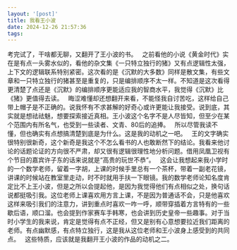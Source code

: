 ```yaml
---
layout: '[post]'
title: 我看王小波
date: 2024-12-26 21:57:36
tags: 
---
```

考完试了，干啥都无聊，又翻开了王小波的书。
&nbsp;
之前看他的小说《黄金时代》实在是有点一头雾水似的，看他的杂文集《一只特立独行的猪》又有点逻辑性太强，上下文的逻辑联系特别紧密。这次看的是《沉默的大多数》同样是散文集，有些文章和一只特立独行的猪甚至是重复的，只是编排顺序不太一样。不知道是这次看得更清楚了点还是《沉默》的编排顺序更能适应我的智商水平，我觉得《沉默》比《猪》更值得去读。
&nbsp;
晦涩难懂却还想翻开来看，不能怪我自讨苦吃，这样给自己带上帽子是不正确的。说我怀有不求甚解的好奇心或许更能让我接受。说到底，其实就是想祛祛魅，想要探索接近真相。王小波这个名字不是人尽皆知，但至少在某个范围内有所名气，也受到一些读者、文青、80后的追捧。
&nbsp;
所以尽管我读不懂，但也确实有点想搞清楚到底是为什么。这是我的动机之一吧。
&nbsp;
王的文字确实很特别很新奇，这个新奇是我这个不怎么看书的人也敢断然下的结论。我看来他讨论的话题论证的方向很不严肃，却又很有逻辑很理性地分析问题。借用凤凰卫视有个节目的嘉宾许子东的话来说就是“高贵的玩世不恭”。
&nbsp;
这会让我想起来我小学时的一个数学老师，留着一字胡，上课的时候手里总有一个茶杯，带着一副老花镜，讲课的时候站在教室里走动，时不时就用手扶一下眼镜。我的数学老师论知名度肯定比不上王小波，但是之所以会提起他，是因为我觉得他们有点相似之处，换句话说都挺吸引我。这位老师上课喜欢用方言上课，不是因为普通话不会，只是他喜欢这样来吸引我们的注意力，讲到重点时喜欢一咋一呼，顺带穿插着方言特有的一些歇后语，顺口溜。也会提到作家赛车手韩寒，也会讲到历史皇帝一些趣事。对于当时小学生的我来说，肯定是觉得有点不正经，但又是别有心意想要拉近我们距离的老师。有点幽默感，有点特立独行，这是我从这位老师和王小波身上感受到的共同点。
&nbsp;
这些特质，应该就是我翻开王小波的作品的动机之二。